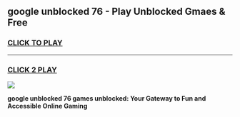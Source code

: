 
## google unblocked 76 - Play Unblocked Gmaes & Free
<h3>
<a href="https://news.freeplayer.one?title=google_unblocked_76&ref=16F">CLICK TO PLAY</a></h3>
<hr>

<h3>
<a href="https://news.freeplayer.one?title=google_unblocked_76&ref=16F">CLICK 2 PLAY</a>
  
</h3>

<a href="https://news.freeplayer.one?title=google_unblocked_76&ref=16F/"><img src="https://clearcache.store/games.png"></a>


**google unblocked 76 games unblocked: Your Gateway to Fun and Accessible Online Gaming**
